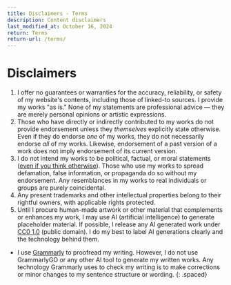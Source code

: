 ```yaml
---
title: Disclaimers - Terms
description: Content disclaimers
last_modified_at: October 16, 2024
return: Terms
return-url: /terms/
---
```


# Disclaimers

1. I offer no guarantees or warranties for the accuracy, reliability, or safety of my website's contents, including those of linked-to sources. I provide my works "as is." None of my statements are professional advice — they are merely personal opinions or artistic expressions.
1. Those who have directly or indirectly contributed to my works do not provide endorsement unless they *themselves* explicitly state otherwise. Even if they do endorse *one* of my works, they do not necessarily endorse *all* of my works. Likewise, endorsement of a past version of a work does not imply endorsement of its current version.
1. I do not intend my works to be political, factual, or moral statements (<a href="https://www.youtube.com/watch?v=GM-e46xdcUo" target="_blank">even if you think otherwise</a>). Those who use my works to spread defamation, false information, or propaganda do so without my endorsement. Any resemblances in my works to real individuals or groups are purely coincidental.
1. Any present trademarks and other intellectual properties belong to their rightful owners, with applicable rights protected.
1. Until I procure human-made artwork or other material that complements or enhances my work, I may use AI (artificial intelligence) to generate placeholder material. If possible, I release any AI generated work under <a href="https://creativecommons.org/publicdomain/zero/1.0/" target="_blank">CC0 1.0</a> (public domain). I do my best to label AI generations clearly and the technology behind them.
  - I use <a href="http://grammarly.com/" target="_blank">Grammarly</a> to proofread my writing. However, I do not use GrammarlyGO or any other AI tool to generate my written works. Any technology Grammarly uses to check my writing is to make corrections or minor changes to my sentence structure or wording.
{: .spaced}